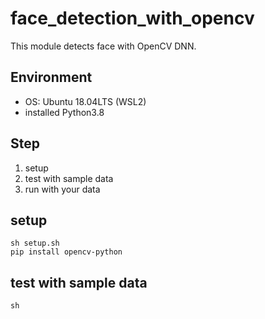 # face_detection_with_opencv

This module detects face with OpenCV DNN.

## Environment
- OS: Ubuntu 18.04LTS (WSL2)
- installed Python3.8

## Step
1. setup
2. test with sample data
3. run with your data

## setup

```shell
sh setup.sh
pip install opencv-python
```

## test with sample data

```shell
sh 
```